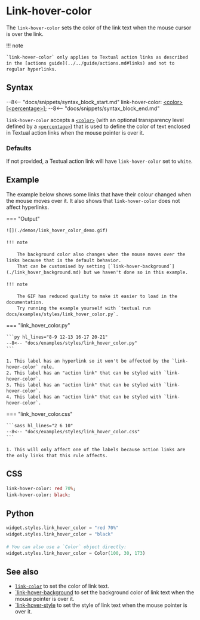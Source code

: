 # Link-hover-color

The `link-hover-color` sets the color of the link text when the mouse cursor is over the link.

!!! note

    `link-hover-color` only applies to Textual action links as described in the [actions guide](../../guide/actions.md#links) and not to regular hyperlinks.

## Syntax

--8<-- "docs/snippets/syntax_block_start.md"
link-hover-color: <a href="../../css_types/color">&lt;color&gt;</a> [<a href="../../css_types/percentage">&lt;percentage&gt;</a>];
--8<-- "docs/snippets/syntax_block_end.md"

`link-hover-color` accepts a [`<color>`](../../../css_types/color) (with an optional transparency level defined by a [`<percentage>`](../../../css_types/percentage)) that is used to define the color of text enclosed in Textual action links when the mouse pointer is over it.

### Defaults

If not provided, a Textual action link will have `link-hover-color` set to `white`.

## Example

The example below shows some links that have their colour changed when the mouse moves over it.
It also shows that `link-hover-color` does not affect hyperlinks.

=== "Output"

    ![](./demos/link_hover_color_demo.gif)

    !!! note

        The background color also changes when the mouse moves over the links because that is the default behavior.
        That can be customised by setting [`link-hover-background`](./link_hover_background.md) but we haven't done so in this example.

    !!! note

        The GIF has reduced quality to make it easier to load in the documentation.
        Try running the example yourself with `textual run docs/examples/styles/link_hover_color.py`.

=== "link_hover_color.py"

    ```py hl_lines="8-9 12-13 16-17 20-21"
    --8<-- "docs/examples/styles/link_hover_color.py"
    ```

    1. This label has an hyperlink so it won't be affected by the `link-hover-color` rule.
    2. This label has an "action link" that can be styled with `link-hover-color`.
    3. This label has an "action link" that can be styled with `link-hover-color`.
    4. This label has an "action link" that can be styled with `link-hover-color`.

=== "link_hover_color.css"

    ```sass hl_lines="2 6 10"
    --8<-- "docs/examples/styles/link_hover_color.css"
    ```

    1. This will only affect one of the labels because action links are the only links that this rule affects.

## CSS

```sass
link-hover-color: red 70%;
link-hover-color: black;
```

## Python

```py
widget.styles.link_hover_color = "red 70%"
widget.styles.link_hover_color = "black"

# You can also use a `Color` object directly:
widget.styles.link_hover_color = Color(100, 30, 173)
```

## See also

 - [`link-color`](./link_color.md) to set the color of link text.
 - [`link-hover-background](./link_hover_background.md) to set the background color of link text when the mouse pointer is over it.
 - [`link-hover-style](./link_hover_style.md) to set the style of link text when the mouse pointer is over it.
